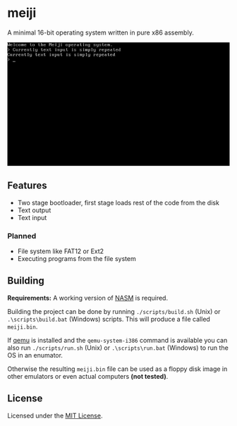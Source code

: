# meiji

A minimal 16-bit operating system written in pure x86 assembly.

![screenshot](./screenshot.png)

## Features

 - Two stage bootloader, first stage loads rest of the code from the disk
 - Text output
 - Text input

### Planned

 - File system like FAT12 or Ext2
 - Executing programs from the file system

## Building

**Requirements:** A working version of [NASM](https://www.nasm.us/) is required.

Building the project can be done by running `./scripts/build.sh` (Unix)
or `.\scripts\build.bat` (Windows) scripts. This will produce a file called
`meiji.bin`.

If [qemu](https://www.qemu.org/) is installed and the `qemu-system-i386` command is available you can also run
`./scripts/run.sh` (Unix) or `.\scripts\run.bat` (Windows) to run the OS in an enumator.

Otherwise the resulting `meiji.bin` file can be used as a floppy disk image in other emulators or even
actual computers **(not tested)**.

## License

Licensed under the [MIT License](LICENSE.md).
